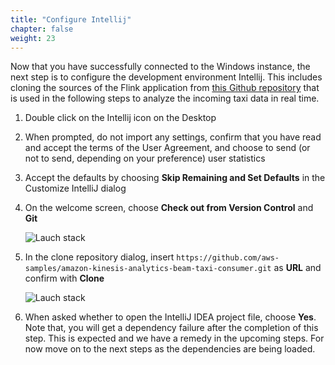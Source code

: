 ```yaml
---
title: "Configure Intellij"
chapter: false
weight: 23
---
```


Now that you have successfully connected to the Windows instance, the next step is to configure the development environment Intellij. This includes cloning the sources of the Flink application from [this Github repository](https://github.com/aws-samples/amazon-kinesis-analytics-beam-taxi-consumer) that is used in the following steps to analyze the incoming taxi data in real time.

1. Double click on the Intellij icon on the Desktop

1. When prompted, do not import any settings, confirm that you have read and accept the terms of the User Agreement, and choose to send (or not to send, depending on your preference) user statistics

1. Accept the defaults by choosing **Skip Remaining and Set Defaults** in the Customize IntelliJ dialog

1. On the welcome screen, choose **Check out from Version Control** and **Git**

   ![Lauch stack](/images/intellij-1-welcome.png)

1. In the clone repository dialog, insert `https://github.com/aws-samples/amazon-kinesis-analytics-beam-taxi-consumer.git` as **URL** and confirm with **Clone**

   ![Lauch stack](/images/intellij-2-clone.png)

1. When asked whether to open the IntelliJ IDEA project file, choose **Yes**. Note that, you will get a dependency failure after the completion of this step. This is expected and we have a remedy in the upcoming steps. For now move on to the next steps as the dependencies are being loaded.
